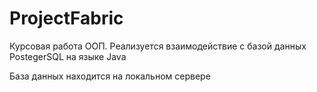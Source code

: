 # ProjectFabric
Курсовая работа ООП. Реализуется взаимодействие с базой данных PostegerSQL на языке Java

База данных находится на локальном сервере

